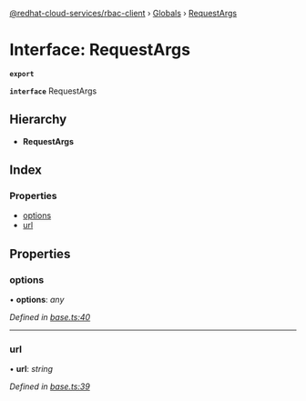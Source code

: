 [@redhat-cloud-services/rbac-client](../README.md) › [Globals](../globals.md) › [RequestArgs](requestargs.md)

# Interface: RequestArgs

**`export`** 

**`interface`** RequestArgs

## Hierarchy

* **RequestArgs**

## Index

### Properties

* [options](requestargs.md#options)
* [url](requestargs.md#url)

## Properties

###  options

• **options**: *any*

*Defined in [base.ts:40](https://github.com/RedHatInsights/javascript-clients/blob/master/packages/rbac/base.ts#L40)*

___

###  url

• **url**: *string*

*Defined in [base.ts:39](https://github.com/RedHatInsights/javascript-clients/blob/master/packages/rbac/base.ts#L39)*
